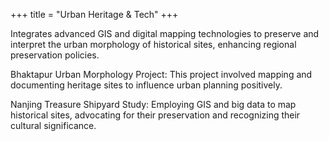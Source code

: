 +++
title = "Urban Heritage & Tech"
+++

Integrates advanced GIS and digital mapping technologies to preserve and interpret the urban morphology of historical sites, enhancing regional preservation policies.

<!--more-->

Bhaktapur Urban Morphology Project: This project involved mapping and documenting heritage sites to influence urban planning positively.

Nanjing Treasure Shipyard Study: Employing GIS and big data to map historical sites, advocating for their preservation and recognizing their cultural significance.